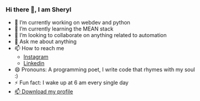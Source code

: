 ### Hi there 👋, I am Sheryl

- 🔭 I’m currently working on webdev and python
- 🌱 I’m currently learning the MEAN stack
- 👯 I’m looking to collaborate on anything related to automation
- 💬 Ask me about anything
- 📫 How to reach me
	- [Instagram](https://instagram.com/sherylc987)
	- [Linkedin](https://www.linkedin.com/in/muskan-chanana-aa740168/)
- 😄 Pronouns: A programming poet, I write code that rhymes with my soul :)
- ⚡ Fun fact: I wake up at 6 am every single day
- [📫 Download my profile](./assets/resume.pdf)
